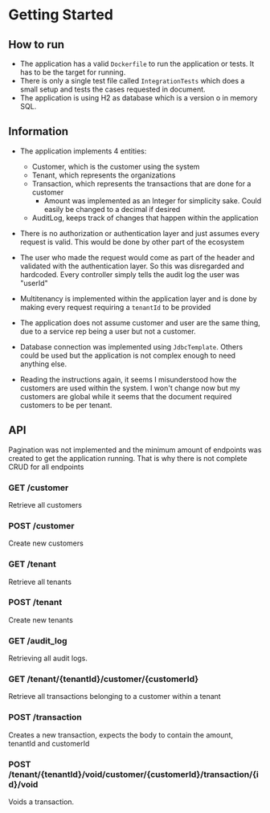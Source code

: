 # Getting Started

## How to run

- The application has a valid `Dockerfile` to run the application or tests. It has to be the target for running.
- There is only a single test file called `IntegrationTests` which does a small setup and tests the cases requested in 
document.
- The application is using H2 as database which is a version o in memory SQL.

## Information
 - The application implements 4 entities:
    - Customer, which is the customer using the system
    - Tenant, which represents the organizations
    - Transaction, which represents the transactions that are done for a customer
      - Amount was implemented as an Integer for simplicity sake. Could easily be changed to a decimal if desired
    - AuditLog, keeps track of changes that happen within the application

- There is no authorization or authentication layer and just assumes every request is valid. This would be done by other part of the ecosystem
- The user who made the request would come as part of the header and validated with the authentication layer. So this was disregarded and hardcoded. Every controller simply tells the audit log the user was "userId" 
- Multitenancy is implemented within the application layer and is done by making every request requiring a `tenantId` to be provided
- The application does not assume customer and user are the same thing, due to a service rep being a user but not a customer.
- Database connection was implemented using `JdbcTemplate`. Others could be used but the application is not complex enough to need anything else.

- Reading the instructions again, it seems I misunderstood how the customers are used within the system. I won't change now but my customers are global while it seems that the document required customers to be per tenant.

## API
Pagination was not implemented and the minimum amount of endpoints was created to get the application running. That is why there is not complete CRUD for all endpoints 
### GET /customer
Retrieve all customers
### POST /customer
Create new customers
### GET /tenant
Retrieve all tenants
### POST /tenant
Create new tenants
### GET /audit_log
Retrieving all audit logs.
### GET /tenant/{tenantId}/customer/{customerId}
Retrieve all transactions belonging to a customer within a tenant
### POST /transaction
Creates a new transaction, expects the body to contain the amount, tenantId and customerId
### POST /tenant/{tenantId}/void/customer/{customerId}/transaction/{id}/void
Voids a transaction.